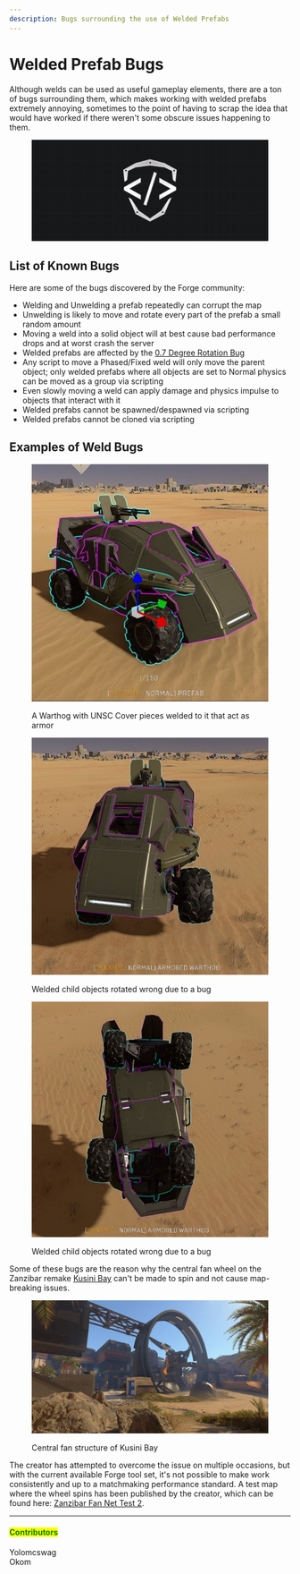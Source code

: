 ```yaml
---
description: Bugs surrounding the use of Welded Prefabs
---
```


# Welded Prefab Bugs

Although welds can be used as useful gameplay elements, there are a ton of bugs surrounding them, which makes working with welded prefabs extremely annoying, sometimes to the point of having to scrap the idea that would have worked if there weren't some obscure issues happening to them.

<figure><img src="../../../.gitbook/assets/cover-tsg-placeholder.jpg" alt="Cover image"><figcaption></figcaption></figure>

## List of Known Bugs

Here are some of the bugs discovered by the Forge community:

* Welding and Unwelding a prefab repeatedly can corrupt the map
* Unwelding is likely to move and rotate every part of the prefab a small random amount
* Moving a weld into a solid object will at best cause bad performance drops and at worst crash the server
* Welded prefabs are affected by the [0.7 Degree Rotation Bug](0.7-degree-rotation-bug.md)
* Any script to move a Phased/Fixed weld will only move the parent object; only welded prefabs where all objects are set to Normal physics can be moved as a group via scripting
* Even slowly moving a weld can apply damage and physics impulse to objects that interact with it
* Welded prefabs cannot be spawned/despawned via scripting
* Welded prefabs cannot be cloned via scripting

## Examples of Weld Bugs

<div>

<figure><img src="../../../.gitbook/assets/weld-warthog-armored.jpg" alt="" width="509"><figcaption><p>A Warthog with UNSC Cover pieces welded to it that act as armor</p></figcaption></figure>

 

<figure><img src="../../../.gitbook/assets/weld-warthog-rotationbug1.jpg" alt="" width="555"><figcaption><p>Welded child objects rotated wrong due to a bug</p></figcaption></figure>

 

<figure><img src="../../../.gitbook/assets/weld-warthog-rotationbug2.jpg" alt="" width="563"><figcaption><p>Welded child objects rotated wrong due to a bug</p></figcaption></figure>

</div>

Some of these bugs are the reason why the central fan wheel on the Zanzibar remake [Kusini Bay](https://www.halowaypoint.com/halo-infinite/ugc/maps/4eb7a3ac-81f7-4faa-acd8-ce6bbba667af) can't be made to spin and not cause map-breaking issues.

<figure><img src="../../../.gitbook/assets/kusini-bay-wheel.jpg" alt=""><figcaption><p>Central fan structure of Kusini Bay</p></figcaption></figure>

The creator has attempted to overcome the issue on multiple occasions, but with the current available Forge tool set, it's not possible to make work consistently and up to a matchmaking performance standard. A test map where the wheel spins has been published by the creator, which can be found here: [Zanzibar Fan Net Test 2](https://www.halowaypoint.com/halo-infinite/ugc/maps/dada0b39-0cbc-41ee-b361-17538398cfc2).

***

#### <mark style="color:green;">Contributors</mark>

Yolomcswag\
Okom
